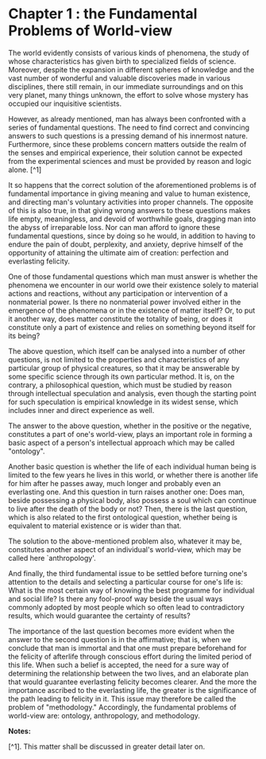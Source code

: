 Chapter 1 : the Fundamental Problems of World-view
==================================================

The world evidently consists of various kinds of phenomena, the study
of whose characteristics has given birth to specialized fields of
science. Moreover, despite the expansion in different spheres of
knowledge and the vast number of wonderful and valuable discoveries made
in various disciplines, there still remain, in our immediate
surroundings and on this very planet, many things unknown, the effort to
solve whose mystery has occupied our inquisitive scientists.

However, as already mentioned, man has always been confronted with a
series of fundamental questions. The need to find correct and convincing
answers to such questions is a pressing demand of his inner­most nature.
Furthermore, since these problems concern matters outside the realm of
the senses and empirical experience, their solution cannot be expected
from the experimental sciences and must be provided by reason and logic
alone. [^1]

It so happens that the correct solution of the aforementioned problems
is of fundamental importance in giving meaning and value to human
existence, and directing man's voluntary activities into proper
channels. The opposite of this is also true, in that giving wrong
answers to these questions makes life empty, meaningless, and devoid of
worthwhile goals, dragging man into the abyss of irreparable loss. Nor
can man afford to ignore these fundamental questions, since by doing so
he would, in addition to having to endure the pain of doubt, perplexity,
and anxiety, deprive himself of the opportunity of attaining the
ultimate aim of creation: perfection and everlasting felicity.

One of those fundamental questions which man must answer is whether the
phenomena we encounter in our world owe their existence solely to
material actions and reactions, without any participation or
intervention of a nonmaterial power. Is there no nonmaterial power
involved either in the emergence of the phenomena or in the existence of
matter itself? Or, to put it another way, does matter constitute the
totality of being, or does it constitute only a part of existence and
relies on something beyond itself for its being?

The above question, which itself can be analysed into a number of other
questions, is not limited to the properties and characteristics of any
particular group of physical creatures, so that it may be answerable by
some specific science through its own particular method. It is, on the
contrary, a philosophical question, which must be studied by reason
through intellectual speculation and analysis, even though the starting
point for such speculation is empirical knowledge in its widest sense,
which includes inner and direct experience as well.

The answer to the above question, whether in the positive or the
negative, constitutes a part of one's world-view, plays an important
role in forming a basic aspect of a person's intellectual approach which
may be called "ontology".

Another basic question is whether the life of each individual human
being is limited to the few years he lives in this world, or whether
there is another life for him after he passes away, much longer and
probably even an everlasting one. And this question in turn raises
another one: Does man, beside possessing a physical body, also possess a
soul which can continue to live after the death of the body or not?
Then, there is the last question, which is also related to the first
ontological question, whether being is equivalent to material existence
or is wider than that.

The solution to the above-mentioned problem also, whatever it may be,
constitutes another aspect of an individual's world-view, which may be
called here \`anthropology'.

And finally, the third fundamental issue to be settled before turning
one's attention to the details and selecting a particular course for
one's life is: What is the most certain way of knowing the best
programme for individual and social life? Is there any fool-proof way
beside the usual ways commonly adopted by most people which so often
lead to contradictory results, which would guarantee the certainty of
results?

The importance of the last question becomes more evident when the
answer to the second question is in the affirmative; that is, when we
conclude that man is immortal and that one must prepare beforehand for
the felicity of afterlife through conscious effort during the limited
period of this life. When such a belief is accepted, the need for a sure
way of determining the relationship between the two lives, and an
elaborate plan that would guarantee everlasting felicity becomes
clearer. And the more the importance ascribed to the everlasting life,
the greater is the significance of the path leading to felicity in it.
This issue may therefore be called the problem of "methodology."
Accordingly, the fundamental problems of world-view are: ontology,
anthropology, and methodology.

**Notes:**

[^1]. This matter shall be discussed in greater detail later on.

